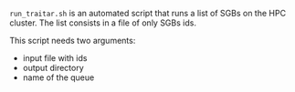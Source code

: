 `run_traitar.sh` is an automated script that runs a list of SGBs on the HPC cluster.
The list consists in a file of only SGBs ids.

This script needs two arguments:
- input file with ids
- output directory
- name of the queue